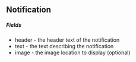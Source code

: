 ## Notification
##### Fields
* header - the header text of the notification
* text - the text describing the notification
* image - the image location to display (optional)